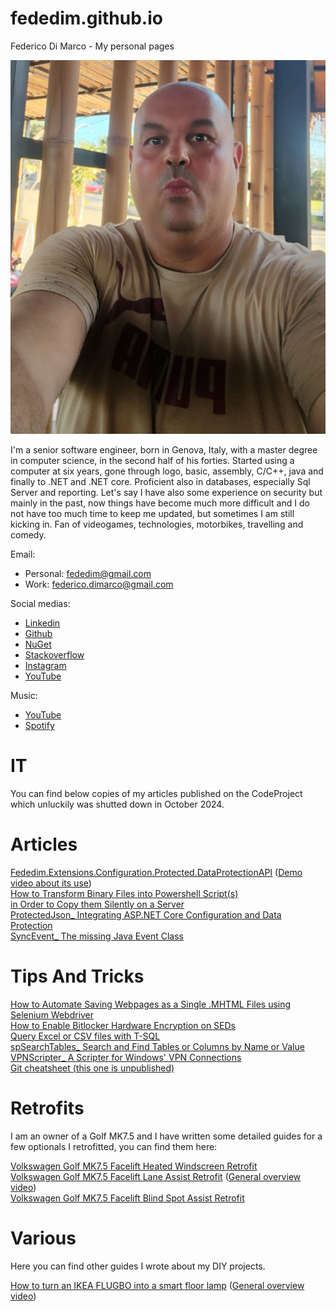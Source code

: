 # fededim.github.io
Federico Di Marco - My personal pages

![Federico Di Marco](./Images/Federico_Di_Marco.jpg "Federico Di Marco")

I'm a senior software engineer, born in Genova, Italy, with a master degree in computer science, in the second half of his forties. Started using a computer at six years, gone through logo, basic, assembly, C/C++, java and finally to .NET and .NET core. Proficient also in databases, especially Sql Server and reporting. Let's say I have also some experience on security but mainly in the past, now things have become much more difficult and I do not have too much time to keep me updated, but sometimes I am still kicking in. Fan of videogames, technologies, motorbikes, travelling and comedy.

Email:
- Personal: [fededim@gmail.com](<mailto:fededim@gmail.com>)
- Work: [federico.dimarco@gmail.com](<mailto:federico.dimarco@gmail.com>)

Social medias:
- [Linkedin](https://www.linkedin.com/in/federicodimarco)
- [Github](https://github.com/fededim/)
- [NuGet](https://www.nuget.org/profiles/fededim.76)
- [Stackoverflow](https://stackoverflow.com/users/4375005/fededim)
- [Instagram](https://www.instagram.com/fededim.76)
- [YouTube](https://www.youtube.com/@fededim76)

Music:
- [YouTube](https://www.youtube.com/@fededim76/playlists)
- [Spotify](https://open.spotify.com/user/31gffooi3mml3xkhvwcmwvrjnpoq)

# IT

You can find below copies of my articles published on the CodeProject which unluckily was shutted down in October 2024.

# Articles

[Fededim.Extensions.Configuration.Protected.DataProtectionAPI](<./Articles/Fededim.Extensions.Configuration.Protected.DataProtectionAPI.html>) ([Demo video about its use](<https://www.youtube.com/watch?v=imNnItSh3eg>))</a><br/>
[How to Transform Binary Files into Powershell Script(s)<br/> in Order to Copy them Silently on a Server](<./Articles/How to Transform Binary Files into Powershell Script(s) in Order to Copy them Silently on a Server- CodeProject.html>)<br/>
[ProtectedJson_ Integrating ASP.NET Core Configuration and Data Protection](<./Articles/ProtectedJson_ Integrating ASP.NET Core Configuration and Data Protection- CodeProje.html>)<br/>
[SyncEvent_ The missing Java Event Class](<./Articles/SyncEvent_ The missing Java Event Class- CodeProject.html>)<br/>


# Tips And Tricks
[How to Automate Saving Webpages as a Single .MHTML Files using Selenium Webdriver](<./TipsAndTricks/How to Automate Saving Webpages as a Single .MHTML Files using Selenium Webdriver- CodeProject.html>)<br/>
[How to Enable Bitlocker Hardware Encryption on SEDs](<./TipsAndTricks/How to Enable Bitlocker Hardware Encryption on SEDs- CodeProject.html>)<br/>
[Query Excel or CSV files with T-SQL](<./TipsAndTricks/Query Excel or CSV files with T-SQL- CodeProject.html>)<br/>
[spSearchTables_ Search and Find Tables or Columns by Name or Value](<./TipsAndTricks/spSearchTables_ Search and Find Tables or Columns by Name or Value- CodeProject.html>)<br/>
[VPNScripter_ A Scripter for Windows' VPN Connections](<./TipsAndTricks/VPNScripter_ A Scripter for Windows' VPN Connections- CodeProject.html>)<br/>
[Git cheatsheet (this one is unpublished)](<https://github.com/fededim/fededim.github.io/blob/main/TipsAndTricks/Git_cheatsheet.md>)

# Retrofits

I am an owner of a Golf MK7.5 and I have written some detailed guides for a few optionals I retrofitted, you can find them here:

[Volkswagen Golf MK7.5 Facelift Heated Windscreen Retrofit](<./Retrofits/Golf_MK7.5/Heated Windscreen/Volkswagen Golf MK7.5 Facelift Heated Windscreen Retrofit V1.0.1.pdf>)<br/>
[Volkswagen Golf MK7.5 Facelift Lane Assist Retrofit](<./Retrofits/Golf_MK7.5/Lane Assist/Volkswagen Golf MK7.5 Facelift Lane Assist Retrofit V1.0.pdf>) ([General overview video](https://www.youtube.com/watch?v=I2hk7vTIvNM))</a><br/>
[Volkswagen Golf MK7.5 Facelift Blind Spot Assist Retrofit](<./Retrofits/Golf_MK7.5/Blind Spot Assist/Volkswagen Golf MK7.5 Facelift Blind Spot Assist Retrofit.pdf>)<br/>


# Various

Here you can find other guides I wrote about my DIY projects.

[How to turn an IKEA FLUGBO into a smart floor lamp](<./Various/Smart floor lamp IKEA FLUGBO/How to turn an IKEA FLUGBO into a smart floor lamp.pdf>) ([General overview video](https://www.youtube.com/watch?v=WeW8FoWY9ug))<br/>
